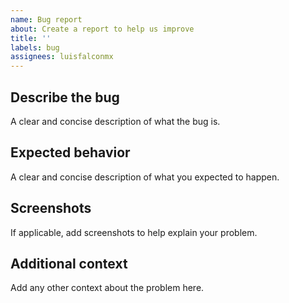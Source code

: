 ```yaml
---
name: Bug report
about: Create a report to help us improve
title: ''
labels: bug
assignees: luisfalconmx
---
```


## Describe the bug

A clear and concise description of what the bug is.

## Expected behavior

A clear and concise description of what you expected to happen.

## Screenshots

If applicable, add screenshots to help explain your problem.

## Additional context

Add any other context about the problem here.
